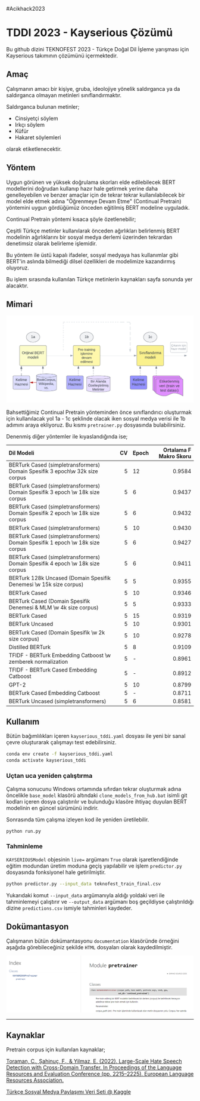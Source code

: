 #Acikhack2023

# TDDI 2023 - Kayserious Çözümü

Bu github dizini TEKNOFEST 2023 - Türkçe Doğal Dil İşleme yarışması için Kayserious takımının çözümünü içermektedir.

## Amaç

Çalışmanın amacı bir kişiye, gruba, ideolojiye yönelik saldırganca ya da saldırganca olmayan metinleri sınıflandırmaktır. 

Saldırganca bulunan metinler;

- Cinsiyetçi söylem
- Irkçı söylem
- Küfür
- Hakaret söylemleri

olarak etiketlenecektir.

## Yöntem

Uygun görünen ve yüksek doğrulama skorları elde edilebilecek BERT modellerini doğrudan kullanıp hazır hale getirmek yerine daha genelleyebilen ve benzer amaçlar için de tekrar tekrar kullanılabilecek bir model elde etmek adına "Öğrenmeye Devam Etme" (Continual Pretrain) yöntemini uygun gördüğümüz önceden eğitilmiş BERT modeline uyguladık.

Continual Pretrain yöntemi kısaca şöyle özetlenebilir;

Çeşitli Türkçe metinler kullanılarak önceden ağırlıkları belirlenmiş BERT modelinin ağırlıklarını bir sosyal medya derlemi üzerinden tekrardan denetimsiz olarak belirleme işlemidir.

Bu yöntem ile üstü kapalı ifadeler, sosyal medyaya has kullanımlar gibi BERT'in aslında bilmediği dilsel özellikleri de modelimize kazandırmış oluyoruz.

Bu işlem sırasında kullanılan Türkçe metinlerin kaynakları sayfa sonunda yer alacaktır.

## Mimari

![alt text](https://github.com/kayserious/tddi-2023/blob/main/metawork/scheme.png?raw=true)

Bahsettiğimiz Continual Pretrain yönteminden önce sınıflandırıcı oluşturmak için kullanılacak yol 1a - 1c şeklinde olacak iken sosyal medya verisi ile 1b adımını araya ekliyoruz. Bu kısmı `pretrainer.py` dosyasında bulabilirsiniz.


Denenmiş diğer yöntemler ile kıyaslandığında ise;

|Dil Modeli                                                                    | CV|Epoch | Ortalama F Makro Skoru|
|:-----------------------------------------------------------------------------|--:|:-----|----------------------:|
|BERTurk Cased (simpletransformers) Domain Spesifik 3 epoch\w 32k size corpus  |  5|12    |                 0.9584|
|BERTurk Cased (simpletransformers) Domain Spesifik 3 epoch \w 18k size corpus |  5|6     |                 0.9437|
|BERTurk Cased (simpletransformers) Domain Spesifik 2 epoch \w 18k size corpus |  5|6     |                 0.9432|
|BERTurk Cased (simpletransformers)                                            |  5|10    |                 0.9430|
|BERTurk Cased (simpletransformers) Domain Spesifik 1 epoch \w 18k size corpus |  5|6     |                 0.9427|
|BERTurk Cased (simpletransformers) Domain Spesifik 4 epoch \w 18k size corpus |  5|6     |                 0.9411|
|BERTurk 128k Uncased (Domain Spesifik Denemesi \w 15k size corpus)            |  5|5     |                 0.9355|
|BERTurk Cased                                                                 |  5|10    |                 0.9346|
|BERTurk Cased (Domain Spesifik Denemesi & MLM  \w 4k size corpus)             |  5|5     |                 0.9333|
|BERTurk Cased                                                                 |  5|15    |                 0.9319|
|BERTurk Uncased                                                               |  5|10    |                 0.9301|
|BERTurk Cased (Domain Spesifik \w 2k size corpus)                             |  5|10    |                 0.9278|
|Distilled BERTurk                                                             |  5|8     |                 0.9109|
|TFIDF - BERTurk Embedding Catboost \w zemberek normalization                  |  5|-     |                 0.8961|
|TFIDF - BERTurk Cased Embedding Catboost                                      |  5|-     |                 0.8912|
|GPT-2                                                                         |  5|10    |                 0.8799|
|BERTurk Cased Embedding Catboost                                              |  5|-     |                 0.8711|
|BERTurk Uncased (simpletransformers)                                          |  5|6     |                 0.8581|


## Kullanım

Bütün bağımlılıkları içeren `kayserious_tddi.yaml` dosyası ile yeni bir sanal çevre oluşturarak çalışmayı test edebilirsiniz. 

```bash
conda env create -f kayserious_tddi.yaml
conda activate kayserious_tddi
```

### Uçtan uca yeniden çalıştırma

Çalışma sonucunu Windows ortamında sıfırdan tekrar oluşturmak adına öncelikle `base_model` klasörü altındaki `clone_models_from_hub.bat` isimli git kodları içeren dosya çalıştırılır ve bulunduğu klasöre ihtiyaç duyulan BERT modelinin en güncel sürümünü indirir.

Sonrasında tüm çalışma izleyen kod ile yeniden üretilebilir.

```bash
python run.py
```

### Tahminleme

`KAYSERIOUSModel` objesinin `live=` argümanı `True` olarak işaretlendiğinde eğitim modundan üretim moduna geçiş yapılabilir ve işlem `predictor.py` dosyasında fonksiyonel hale getirilmiştir.

```bash
python predictor.py --input_data teknofest_train_final.csv 
```

Yukarıdaki komut `--input_data` argümanıyla aldığı yoldaki veri ile tahminlemeyi çalıştırır ve `--output_data` argümanı boş geçildiyse çalıştırıldığı dizine `predictions.csv` ismiyle tahminleri kaydeder.


## Dokümantasyon

Çalışmanın bütün dokümantasyonu `documentation` klasöründe örneğini aşağıda görebileceğiniz şekilde `HTML` dosyaları olarak kaydedilmiştir.

![alt text](https://github.com/kayserious/tddi-2023/blob/main/metawork/doc_example.png?raw=true)


---------------


## Kaynaklar

Pretrain corpus için kullanılan kaynaklar;


[Toraman, C., Şahinuç, F., & Yilmaz, E. (2022). Large-Scale Hate Speech Detection with Cross-Domain Transfer. In Proceedings of the Language Resources and Evaluation Conference (pp. 2215–2225). European Language Resources Association.](https://aclanthology.org/2022.lrec-1.238/)

[Türkçe Sosyal Medya Paylaşımı Veri Seti @ Kaggle](https://www.kaggle.com/datasets/mrtbeyz/trke-sosyal-medya-paylam-veri-seti)
